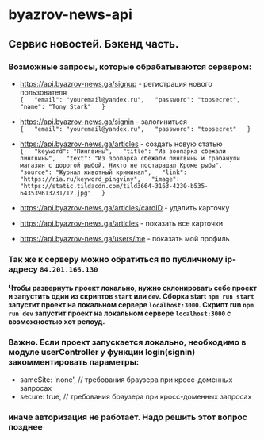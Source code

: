 # byazrov-news-api
## Сервис новостей. Бэкенд часть. 
### Возможные запросы, которые обрабатываются сервером: 
- https://api.byazrov-news.ga/signup - регистрация нового пользователя  
`{  
    "email": "youremail@yandex.ru",  
    "password": "topsecret",  
    "name": "Tony Stark"  
}`  

- https://api.byazrov-news.ga/signin - залогиниться  
`{  
    "email": "youremail@yandex.ru",  
    "password": "topsecret"  
}`  

- https://api.byazrov-news.ga/articles - создать новую статью  
`{  
    "keyword": "Пингвины",  
    "title": "Из зоопарка сбежали пингвины",  
    "text": "Из зоопарка сбежали пингвины и грабанули магазин с дорогой рыбой. Никто не постарадал Кроме рыбы",  
    "source": "Журнал животный криминал",  
    "link": "https://ria.ru/keyword_pingviny",  
    "image": "https://static.tildacdn.com/tild3664-3163-4230-b535-643539613231/12.jpg"  
}`  

- https://api.byazrov-news.ga/articles/cardID - удалить карточку
- https://api.byazrov-news.ga/articles - показать все карточки
- https://api.byazrov-news.ga/users/me - показать мой профиль

### Так же к серверу можно обратиться по публичному ip-адресу `84.201.166.130`

#### Чтобы развернуть проект локально, нужно склонировать себе проект и запустить один из скриптов `start` или `dev`. Сборка start `npm run start` запустит проект на локальном сервере `localhost:3000`. Скрипт run `npm run dev` запустит проект на локальном сервере `localhost:3000` с возможностью хот релоуд.

### Важно. Если проект запускается локально, необходимо в модуле userController у функции login(signin) закомментировать параметры:
- sameSite: 'none', // требования браузера при кросс-доменных запросах
- secure: true, // требования браузера при кросс-доменных запросах
### иначе авторизация не работает. Надо решить этот вопрос позднее
